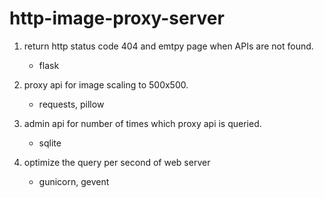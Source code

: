 # http-image-proxy-server

1. return http status code 404 and emtpy page when APIs are not found.
    - flask

2. proxy api for image scaling to 500x500.
    - requests, pillow

3. admin api for number of times which proxy api is queried.
    - sqlite

4. optimize the query per second of web server
    - gunicorn, gevent